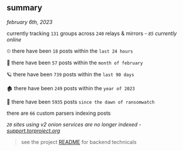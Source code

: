 
## summary
_february 6th, 2023_

currently tracking `131` groups across `240` relays & mirrors - _`85` currently online_

⏲ there have been `18` posts within the `last 24 hours`

🦈 there have been `57` posts within the `month of february`

🪐 there have been `739` posts within the `last 90 days`

🏚 there have been `249` posts within the `year of 2023`

🦕 there have been `5935` posts `since the dawn of ransomwatch`

there are `66` custom parsers indexing posts

_`20` sites using v2 onion services are no longer indexed - [support.torproject.org](https://support.torproject.org/onionservices/v2-deprecation/)_

> see the project [README](https://github.com/joshhighet/ransomwatch#ransomwatch--) for backend technicals
